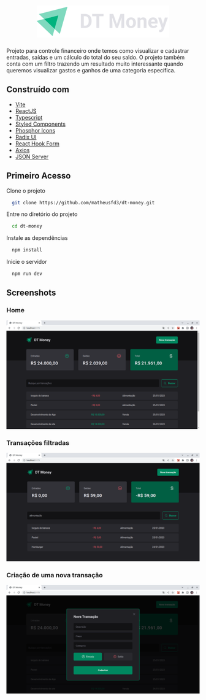 <h1 align="center">
  <img alt="" title="logo" src="src/assets/dt-money-logo.svg" />
</h1>

<p>
  Projeto para controle financeiro onde temos como visualizar e cadastrar entradas, saídas e um cálculo do total do seu saldo. O projeto também conta com   um filtro trazendo um resultado muito interessante quando queremos visualizar gastos e ganhos de uma categoria específica.
</p>

## Construído com
- [Vite](https://vitejs.dev/)
- [ReactJS](https://reactjs.org/)
- [Typescript](https://www.typescriptlang.org/)
- [Styled Components](https://styled-components.com/)
- [Phosphor Icons](https://phosphoricons.com/)
- [Radix UI](https://www.radix-ui.com/)
- [React Hook Form](https://react-hook-form.com/)
- [Axios](https://axios-http.com/ptbr/docs/intro)
- [JSON Server](https://github.com/typicode/json-server)

## Primeiro Acesso

Clone o projeto

```bash
  git clone https://github.com/matheusfd3/dt-money.git
```

Entre no diretório do projeto

```bash
  cd dt-money
```

Instale as dependências

```bash
  npm install
```

Inicie o servidor

```bash
  npm run dev
```

## Screenshots

### Home
![App Screenshot](https://github.com/matheusfd3/dt-money/blob/main/.github/home.png)

### Transações filtradas
![App Screenshot](https://github.com/matheusfd3/dt-money/blob/main/.github/filtered.png)

### Criação de uma nova transação
![App Screenshot](https://github.com/matheusfd3/dt-money/blob/main/.github/create-new-transaction.png)
